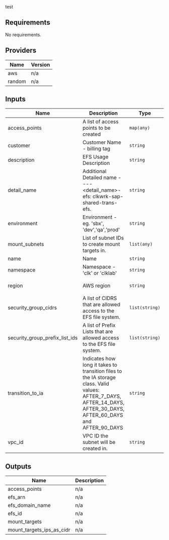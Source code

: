 
test

<!-- BEGINNING OF PRE-COMMIT-TERRAFORM DOCS HOOK -->
## Requirements

No requirements.

## Providers

| Name | Version |
|------|---------|
| aws | n/a |
| random | n/a |

## Inputs

| Name | Description | Type | Default | Required |
|------|-------------|------|---------|:--------:|
| access\_points | A list of access points to be created | `map(any)` | `{}` | no |
| customer | Customer Name - billing tag | `string` | n/a | yes |
| description | EFS Usage Description | `string` | n/a | yes |
| detail\_name | Additional Detailed name - <namespace>-<name>-<environment>-<detail\_name>-efs: clkwrk-sap-shared-trans-efs. | `string` | n/a | yes |
| environment | Environment - eg. 'sbx', 'dev','qa','prod' | `string` | `""` | no |
| mount\_subnets | List of subnet IDs to create mount targets in. | `list(any)` | n/a | yes |
| name | Name | `string` | n/a | yes |
| namespace | Namespace - 'clk' or 'clklab' | `string` | `""` | no |
| region | AWS region | `string` | `"us-east-1"` | no |
| security\_group\_cidrs | A list of CIDRS that are allowed access to the EFS file system. | `list(string)` | `[]` | no |
| security\_group\_prefix\_list\_ids | A list of Prefix Lists that are allowed access to the EFS file system. | `list(string)` | `[]` | no |
| transition\_to\_ia | Indicates how long it takes to transition files to the IA storage class. Valid values: AFTER\_7\_DAYS, AFTER\_14\_DAYS, AFTER\_30\_DAYS, AFTER\_60\_DAYS and AFTER\_90\_DAYS | `string` | `""` | no |
| vpc\_id | VPC ID the subnet will be created in. | `string` | n/a | yes |

## Outputs

| Name | Description |
|------|-------------|
| access\_points | n/a |
| efs\_arn | n/a |
| efs\_domain\_name | n/a |
| efs\_id | n/a |
| mount\_targets | n/a |
| mount\_targets\_ips\_as\_cidr | n/a |

<!-- END OF PRE-COMMIT-TERRAFORM DOCS HOOK -->